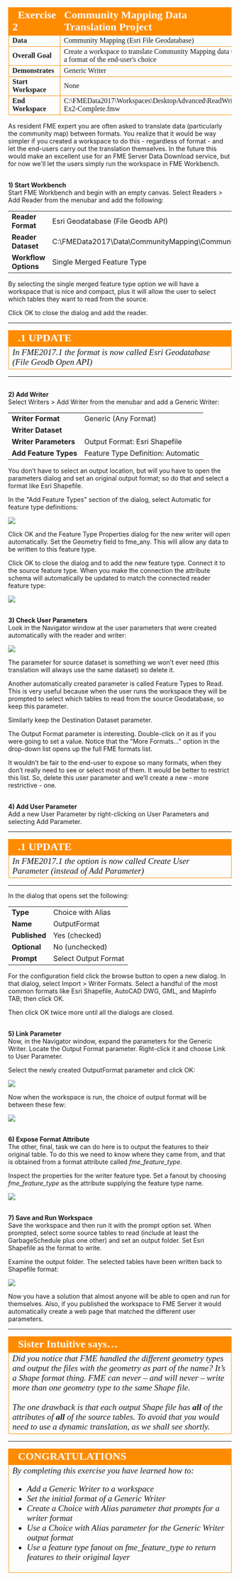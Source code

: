 <!--Exercise Section-->


<table style="border-spacing: 0px;border-collapse: collapse;font-family:serif">
<tr>
<td style="vertical-align:middle;background-color:darkorange;border: 2px solid darkorange">
<i class="fa fa-cogs fa-lg fa-pull-left fa-fw" style="color:white;padding-right: 12px;vertical-align:text-top"></i>
<span style="color:white;font-size:x-large;font-weight: bold">Exercise 2</span>
</td>
<td style="border: 2px solid darkorange;background-color:darkorange;color:white">
<span style="color:white;font-size:x-large;font-weight: bold">Community Mapping Data Translation Project</span>
</td>
</tr>

<tr>
<td style="border: 1px solid darkorange; font-weight: bold">Data</td>
<td style="border: 1px solid darkorange">Community Mapping (Esri File Geodatabase)</td>
</tr>

<tr>
<td style="border: 1px solid darkorange; font-weight: bold">Overall Goal</td>
<td style="border: 1px solid darkorange">Create a workspace to translate Community Mapping data to a format of the end-user's choice</td>
</tr>

<tr>
<td style="border: 1px solid darkorange; font-weight: bold">Demonstrates</td>
<td style="border: 1px solid darkorange">Generic Writer</td>
</tr>

<tr>
<td style="border: 1px solid darkorange; font-weight: bold">Start Workspace</td>
<td style="border: 1px solid darkorange">None</td>
</tr>

<tr>
<td style="border: 1px solid darkorange; font-weight: bold">End Workspace</td>
<td style="border: 1px solid darkorange">C:\FMEData2017\Workspaces\DesktopAdvanced\ReadWrite-Ex2-Complete.fmw</td>
</tr>

</table>


As resident FME expert you are often asked to translate data (particularly the community map) between formats. You realize that it would be way simpler if you created a workspace to do this - regardless of format - and let the end-users carry out the translation themselves. In the future this would make an excellent use for an FME Server Data Download service, but for now we'll let the users simply run the workspace in FME Workbench.
 

<br>**1) Start Workbench**
<br>Start FME Workbench and begin with an empty canvas. Select Readers > Add Reader from the menubar and add the following:

<table style="border: 0px">

<tr>
<td style="font-weight: bold">Reader Format</td>
<td style="">Esri Geodatabase (File Geodb API)</td>
</tr>

<tr>
<td style="font-weight: bold">Reader Dataset</td>
<td style="">C:\FMEData2017\Data\CommunityMapping\CommunityMap.gdb</td>
</tr>

<tr>
<td style="font-weight: bold">Workflow Options</td>
<td style="">Single Merged Feature Type</td>
</tr>

</table>

By selecting the single merged feature type option we will have a workspace that is nice and compact, plus it will allow the user to select which tables they want to read from the source.

Click OK to close the dialog and add the reader.

---

<!--Updated Section--> 

<table style="border-spacing: 0px">
<tr>
<td style="vertical-align:middle;background-color:darkorange;border: 2px solid darkorange">
<i class="fa fa-bolt fa-lg fa-pull-left fa-fw" style="color:white;padding-right: 12px;vertical-align:text-top"></i>
<span style="color:white;font-size:x-large;font-weight: bold;font-family:serif">.1 UPDATE</span>
</td>
</tr>

<tr>
<td style="border: 1px solid darkorange">
<span style="font-family:serif; font-style:italic; font-size:larger">
In FME2017.1 the format is now called Esri Geodatabase (File Geodb Open API)
</span>
</td>
</tr>
</table>

---

<br>**2) Add Writer**
<br>Select Writers > Add Writer from the menubar and add a Generic Writer:


<table style="border: 0px">

<tr>
<td style="font-weight: bold">Writer Format</td>
<td style="">Generic (Any Format)</td>
</tr>

<tr>
<td style="font-weight: bold">Writer Dataset</td>
<td style=""></td>
</tr>

<tr>
<td style="font-weight: bold">Writer Parameters</td>
<td style="">Output Format: Esri Shapefile</td>
</tr>

<tr>
<td style="font-weight: bold">Add Feature Types</td>
<td style="">Feature Type Definition: Automatic</td>
</tr>

</table>


You don’t have to select an output location, but will you have to open the parameters dialog and set an original output format; so do that and select a format like Esri Shapefile.

In the "Add Feature Types" section of the dialog, select Automatic for feature type definitions:

![](./Images/4.205.Ex2.GenericReaderDialogs.png)

Click OK and the Feature Type Properties dialog for the new writer will open automatically. Set the Geometry field to fme_any. This will allow any data to be written to this feature type. 

Click OK to close the dialog and to add the new feature type. Connect it to the source feature type. When you make the connection the attribute schema will automatically be updated to match the connected reader feature type:

![](./Images/4.206.Ex2.InitialWorkspace.png)


<br>**3) Check User Parameters**
<br>Look in the Navigator window at the user parameters that were created automatically with the reader and writer:

![](./Images/4.207.Ex2.InitialUserParams.png)

The parameter for source dataset is something we won’t ever need (this translation will always use the same dataset) so delete it.

Another automatically created parameter is called Feature Types to Read. This is very useful because when the user runs the workspace they will be prompted to select which tables to read from the source Geodatabase, so keep this parameter.

Similarly keep the Destination Dataset parameter.

The Output Format parameter is interesting. Double-click on it as if you were going to set a value. Notice that the "More Formats..." option in the drop-down list opens up the full FME formats list.

It wouldn’t be fair to the end-user to expose so many formats, when they don’t really need to see or select most of them. It would be better to restrict this list. So, delete this user parameter and we’ll create a new - more restrictive - one.


<br>**4) Add User Parameter**
<br>Add a new User Parameter by right-clicking on User Parameters and selecting Add Parameter. 

---

<!--Updated Section--> 

<table style="border-spacing: 0px">
<tr>
<td style="vertical-align:middle;background-color:darkorange;border: 2px solid darkorange">
<i class="fa fa-bolt fa-lg fa-pull-left fa-fw" style="color:white;padding-right: 12px;vertical-align:text-top"></i>
<span style="color:white;font-size:x-large;font-weight: bold;font-family:serif">.1 UPDATE</span>
</td>
</tr>

<tr>
<td style="border: 1px solid darkorange">
<span style="font-family:serif; font-style:italic; font-size:larger">
In FME2017.1 the option is now called Create User Parameter (instead of Add Parameter)
</span>
</td>
</tr>
</table>

---

In the dialog that opens set the following:

<table style="border: 0px">

<tr>
<td style="font-weight: bold">Type</td>
<td style="">Choice with Alias</td>
</tr>

<tr>
<td style="font-weight: bold">Name</td>
<td style="">OutputFormat</td>
</tr>

<tr>
<td style="font-weight: bold">Published</td>
<td style="">Yes (checked)</td>
</tr>

<tr>
<td style="font-weight: bold">Optional</td>
<td style="">No (unchecked)</td>
</tr>

<tr>
<td style="font-weight: bold">Prompt</td>
<td style="">Select Output Format</td>
</tr>

</table>

For the configuration field click the browse button to open a new dialog. In that dialog, select Import &gt; Writer Formats. Select a handful of the most common formats like Esri Shapefile, AutoCAD DWG, GML, and MapInfo TAB; then click OK.

Then click OK twice more until all the dialogs are closed.


<br>**5) Link Parameter**
<br>Now, in the Navigator window, expand the parameters for the Generic Writer. Locate the Output Format parameter. Right-click it and choose Link to User Parameter.

Select the newly created OutputFormat parameter and click OK:

![](./Images/4.208.Ex2.LinkUserParams.png)

Now when the workspace is run, the choice of output format will be between these few:

![](./Images/4.209.Ex2.OutputFormats.png)


<br>**6) Expose Format Attribute**
<br>The other, final, task we can do here is to output the features to their original table. To do this we need to know where they came from, and that is obtained from a format attribute called *fme&#95;feature&#95;type*.

Inspect the properties for the writer feature type. Set a fanout by choosing *fme&#95;feature&#95;type* as the attribute supplying the feature type name.

![](./Images/4.210.Ex2.FanoutByFeatureType.png)


<br>**7) Save and Run Workspace**
<br>Save the workspace and then run it with the prompt option set. When prompted, select some source tables to read (include at least the GarbageSchedule plus one other) and set an output folder. Set Esri Shapefile as the format to write.

Examine the output folder. The selected tables have been written back to Shapefile format:

![](./Images/4.211.Ex2.OutputDatasets.png)

Now you have a solution that almost anyone will be able to open and run for themselves. Also, if you published the workspace to FME Server it would automatically create a web page that matched the different user parameters.

---

<table style="border-spacing: 0px">
<tr>
<td style="vertical-align:middle;background-color:darkorange;border: 2px solid darkorange">
<i class="fa fa-quote-left fa-lg fa-pull-left fa-fw" style="color:white;padding-right: 12px;vertical-align:text-top"></i>
<span style="color:white;font-size:x-large;font-weight: bold;font-family:serif">Sister Intuitive says…</span>
</td>
</tr>

<tr>
<td style="border: 1px solid darkorange">
<span style="font-family:serif; font-style:italic; font-size:larger">
Did you notice that FME handled the different geometry types and output the files with the geometry as part of the name? It’s a Shape format thing. FME can never – and will never – write more than one geometry type to the same Shape file.
<br><br>The one drawback is that each output Shape file has <strong>all</strong> of the attributes of <strong>all</strong> of the source tables. To avoid that you would need to use a dynamic translation, as we shall see shortly.
</span>
</td>
</tr>
</table>

---

<!--Exercise Congratulations Section--> 

<table style="border-spacing: 0px">
<tr>
<td style="vertical-align:middle;background-color:darkorange;border: 2px solid darkorange">
<i class="fa fa-thumbs-o-up fa-lg fa-pull-left fa-fw" style="color:white;padding-right: 12px;vertical-align:text-top"></i>
<span style="color:white;font-size:x-large;font-weight: bold;font-family:serif">CONGRATULATIONS</span>
</td>
</tr>

<tr>
<td style="border: 1px solid darkorange">
<span style="font-family:serif; font-style:italic; font-size:larger">
By completing this exercise you have learned how to:
<ul><li>Add a Generic Writer to a workspace</li>
<li>Set the initial format of a Generic Writer</li>
<li>Create a Choice with Alias parameter that prompts for a writer format</li>
<li>Use a Choice with Alias parameter for the Generic Writer output format</li>
<li>Use a feature type fanout on fme_feature_type to return features to their original layer</li></ul>
</span>
</td>
</tr>
</table>
